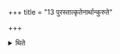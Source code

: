 +++
title = "13 पुरस्तात्कृतेनार्थान्कुरुते"

+++

<details><summary>थिते</summary>

पुरस्तात्कृतेनार्थान्कुरुते १३
</details>
